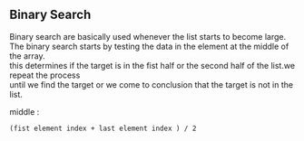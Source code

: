 ## Binary Search

Binary search are basically used whenever the list starts to become large.<br/>
The binary search starts by testing the data in the element at the middle of the array.<br/>
this determines if the target is in the fist half or the second half of the list.we repeat the process <br/>
until we find the target or we come to conclusion that the target is not in the list.

middle :
```
(fist element index + last element index ) / 2
```

